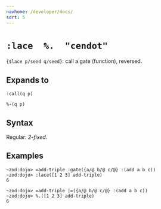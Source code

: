 ```yaml
---
navhome: /developer/docs/
sort: 5
---
```


# `:lace  %.  "cendot"` 

`{$lace p/seed q/seed}`: call a gate (function), reversed.

## Expands to

```
:call(q p)
```

```
%-(q p)
```

## Syntax

Regular: *2-fixed*.

## Examples

```
~zod:dojo> =add-triple :gate({a/@ b/@ c/@} :(add a b c))
~zod:dojo> :lace([1 2 3] add-triple)
6
```

```
~zod:dojo> =add-triple |=({a/@ b/@ c/@} :(add a b c))
~zod:dojo> %.([1 2 3] add-triple)
6
```


